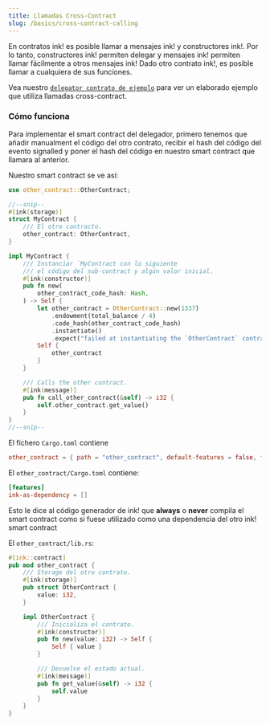 ```yaml
---
title: Llamadas Cross-Contract
slug: /basics/cross-contract-calling
---
```


En contratos ink! es posible llamar a mensajes ink! y constructores ink!. Por lo tanto, constructores ink! permiten delegar y mensajes ink! permiten
llamar fácilmente a otros mensajes ink!
Dado otro contrato ink!, es posible llamar a cualquiera de sus funciones.


Vea nuestro [`delegator contrato de ejemplo`](https://github.com/paritytech/ink/blob/master/examples/delegator/lib.rs) 
para ver un elaborado ejemplo que utiliza llamadas cross-contract.

### Cómo funciona

Para implementar el smart contract del delegador, primero
tenemos que añadir manualment el código del otro contrato, recibir 
el hash del código del evento signalled y poner el hash del código 
en nuestro smart contract que llamara al anterior.

Nuestro smart contract se ve así:

```rust
use other_contract::OtherContract;

//--snip--
#[ink(storage)]
struct MyContract {
    /// El otro contracto.
    other_contract: OtherContract,
}

impl MyContract {
    /// Instanciar `MyContract con lo siguiente
    /// el código del sub-contract y algún valor inicial.
    #[ink(constructor)]
    pub fn new(
        other_contract_code_hash: Hash,
    ) -> Self {
        let other_contract = OtherContract::new(1337)
            .endowment(total_balance / 4)
            .code_hash(other_contract_code_hash)
            .instantiate()
            .expect("failed at instantiating the `OtherContract` contract");
        Self {
            other_contract
        }
    }

    /// Calls the other contract.
    #[ink(message)]
    pub fn call_other_contract(&self) -> i32 {
        self.other_contract.get_value()
    }
}
//--snip--
```

El fichero `Cargo.toml` contiene
```toml
other_contract = { path = "other_contract", default-features = false, features = ["ink-as-dependency"] }
```

El `other_contract/Cargo.toml` contiene:

```toml
[features]
ink-as-dependency = []
```

Esto le dice al código generador de ink! que  **always** o **never**
compila el smart contract como si fuese utilizado como una dependencia del otro ink! smart contract

El `other_contract/lib.rs`:

```rust
#[ink::contract]
pub mod other_contract {
    /// Storage del otro contrato.
    #[ink(storage)]
    pub struct OtherContract {
        value: i32,
    }

    impl OtherContract {
        /// Inicializa el contrato.
        #[ink(constructor)]
        pub fn new(value: i32) -> Self {
            Self { value }
        }

        /// Devuelve el estado actual.
        #[ink(message)]
        pub fn get_value(&self) -> i32 {
            self.value
        }
    }
}
```
